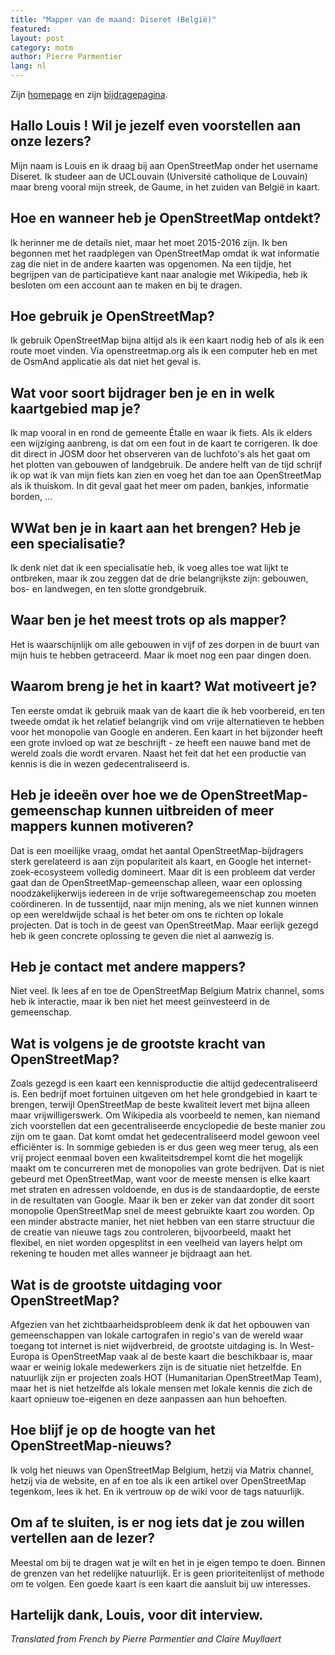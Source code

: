 ```yaml
---
title: "Mapper van de maand: Diseret (België)"
featured:
layout: post
category: motm
author: Pierre Parmentier
lang: nl
---
```


Zijn [homepage](https://www.openstreetmap.org/user/Diseret) en zijn [bijdragepagina](https://hdyc.neis-one.org/?Diseret).

## Hallo Louis ! Wil je jezelf even voorstellen aan onze lezers?

Mijn naam is Louis en ik draag bij aan OpenStreetMap onder het username Diseret. Ik studeer aan de UCLouvain (Université catholique de Louvain) maar breng vooral mijn streek, de Gaume, in het zuiden van België in kaart.

## Hoe en wanneer heb je OpenStreetMap ontdekt?

Ik herinner me de details niet, maar het moet 2015-2016 zijn. Ik ben begonnen met het raadplegen van OpenStreetMap omdat ik wat informatie zag die niet in de andere kaarten was opgenomen. Na een tijdje, het begrijpen van de participatieve kant naar analogie met Wikipedia, heb ik besloten om een account aan te maken en bij te dragen.

## Hoe gebruik je OpenStreetMap?

Ik gebruik OpenStreetMap bijna altijd als ik een kaart nodig heb of als ik een route moet vinden. Via openstreetmap.org als ik een computer heb en met de OsmAnd applicatie als dat niet het geval is.

## Wat voor soort bijdrager ben je en in welk kaartgebied map je?

Ik map vooral in en rond de gemeente Étalle en waar ik fiets. Als ik elders een wijziging aanbreng, is dat om een fout in de kaart te corrigeren. Ik doe dit direct in JOSM door het observeren van de luchfoto's als het gaat om het plotten van gebouwen of landgebruik. De andere helft van de tijd schrijf ik op wat ik van mijn fiets kan zien en voeg het dan toe aan OpenStreetMap als ik thuiskom. In dit geval gaat het meer om paden, bankjes, informatie borden, …

## WWat ben je in kaart aan het brengen? Heb je een specialisatie?

Ik denk niet dat ik een specialisatie heb, ik voeg alles toe wat lijkt te ontbreken, maar ik zou zeggen dat de drie belangrijkste zijn: gebouwen, bos- en landwegen, en ten slotte grondgebruik.

## Waar ben je het meest trots op als mapper?

Het is waarschijnlijk om alle gebouwen in vijf of zes dorpen in de buurt van mijn huis te hebben getraceerd. Maar ik moet nog een paar dingen doen.

## Waarom breng je het in kaart? Wat motiveert je?

Ten eerste omdat ik gebruik maak van de kaart die ik heb voorbereid, en ten tweede omdat ik het relatief belangrijk vind om vrije alternatieven te hebben voor het monopolie van Google en anderen. Een kaart in het bijzonder heeft een grote invloed op wat ze beschrijft - ze heeft een nauwe band met de wereld zoals die wordt ervaren. Naast het feit dat het een productie van kennis is die in wezen gedecentraliseerd is.

## Heb je ideeën over hoe we de OpenStreetMap-gemeenschap kunnen uitbreiden of meer mappers kunnen motiveren?

Dat is een moeilijke vraag, omdat het aantal OpenStreetMap-bijdragers sterk gerelateerd is aan zijn populariteit als kaart, en Google het internet-zoek-ecosysteem volledig domineert. Maar dit is een probleem dat verder gaat dan de OpenStreetMap-gemeenschap alleen, waar een oplossing noodzakelijkerwijs iedereen in de vrije softwaregemeenschap zou moeten coördineren. In de tussentijd, naar mijn mening, als we niet kunnen winnen op een wereldwijde schaal is het beter om ons te richten op lokale projecten. Dat is toch in de geest van OpenStreetMap. Maar eerlijk gezegd heb ik geen concrete oplossing te geven die niet al aanwezig is.

## Heb je contact met andere mappers?

Niet veel. Ik lees af en toe de OpenStreetMap Belgium Matrix channel, soms heb ik interactie, maar ik ben niet het meest geïnvesteerd in de gemeenschap.

## Wat is volgens je de grootste kracht van OpenStreetMap?

Zoals gezegd is een kaart een kennisproductie die altijd gedecentraliseerd is. Een bedrijf moet fortuinen uitgeven om het hele grondgebied in kaart te brengen, terwijl OpenStreetMap de beste kwaliteit levert met bijna alleen maar vrijwilligerswerk. Om Wikipedia als voorbeeld te nemen, kan niemand zich voorstellen dat een gecentraliseerde encyclopedie de beste manier zou zijn om te gaan. Dat komt omdat het gedecentraliseerd model gewoon veel efficiënter is. In sommige gebieden is er dus geen weg meer terug, als een vrij project eenmaal boven een kwaliteitsdrempel komt die het mogelijk maakt om te concurreren met de monopolies van grote bedrijven. Dat is niet gebeurd met OpenStreetMap, want voor de meeste mensen is elke kaart met straten en adressen voldoende, en dus is de standaardoptie, de eerste in de resultaten van Google. Maar ik ben er zeker van dat zonder dit soort monopolie OpenStreetMap snel de meest gebruikte kaart zou worden. Op een minder abstracte manier, het niet hebben van een starre structuur die de creatie van nieuwe tags zou controleren, bijvoorbeeld, maakt het flexibel, en niet worden opgesplitst in een veelheid van layers helpt om rekening te houden met alles wanneer je bijdraagt aan het.

## Wat is de grootste uitdaging voor OpenStreetMap?

Afgezien van het zichtbaarheidsprobleem denk ik dat het opbouwen van gemeenschappen van lokale cartografen in regio's van de wereld waar toegang tot internet is niet wijdverbreid, de grootste uitdaging is. In West-Europa is OpenStreetMap vaak al de beste kaart die beschikbaar is, maar waar er weinig lokale medewerkers zijn is de situatie niet hetzelfde. En natuurlijk zijn er projecten zoals HOT (Humanitarian OpenStreetMap Team), maar het is niet hetzelfde als lokale mensen met lokale kennis die zich de kaart opnieuw toe-eigenen en deze aanpassen aan hun behoeften.

## Hoe blijf je op de hoogte van het OpenStreetMap-nieuws?

Ik volg het nieuws van OpenStreetMap Belgium, hetzij via Matrix channel, hetzij via de website, en af en toe als ik een artikel over OpenStreetMap tegenkom, lees ik het. En ik vertrouw op de wiki voor de tags natuurlijk.

## Om af te sluiten, is er nog iets dat je zou willen vertellen aan de lezer?

Meestal om bij te dragen wat je wilt en het in je eigen tempo te doen. Binnen de grenzen van het redelijke natuurlijk. Er is geen prioriteitenlijst of methode om te volgen. Een goede kaart is een kaart die aansluit bij uw interesses.

## Hartelijk dank, Louis, voor dit interview.

*Translated from French by Pierre Parmentier and Claire Muyllaert*
